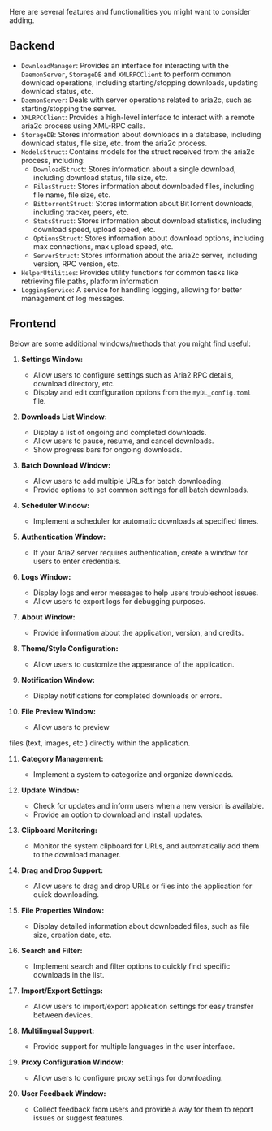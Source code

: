 Here are several features and functionalities you might want to consider adding. 

## Backend

- `DownloadManager`: Provides an interface for interacting with the `DaemonServer`, `StorageDB` and `XMLRPCClient` to perform common download operations, including starting/stopping downloads, updating download status, etc.
- `DaemonServer`: Deals with server operations related to aria2c, such as starting/stopping the server.
- `XMLRPCClient`: Provides a high-level interface to interact with a remote aria2c process using XML-RPC calls.
- `StorageDB`: Stores information about downloads in a database, including download status, file size, etc. from the aria2c process.
- `ModelsStruct`: Contains models for the struct received from the aria2c process, including:
    - `DownloadStruct`: Stores information about a single download, including download status, file size, etc.
    - `FilesStruct`: Stores information about downloaded files, including file name, file size, etc.
    - `BittorrentStruct`: Stores information about BitTorrent downloads, including tracker, peers, etc.
    - `StatsStruct`: Stores information about download statistics, including download speed, upload speed, etc.
    - `OptionsStruct`: Stores information about download options, including max connections, max upload speed, etc.
    - `ServerStruct`: Stores information about the aria2c server, including version, RPC version, etc.
- `HelperUtilities`: Provides utility functions for common tasks like retrieving file paths, platform information
- `LoggingService`: A service for handling logging, allowing for better management of log messages.

## Frontend

Below are some additional windows/methods that you might find useful:

1. **Settings Window:**
   - Allow users to configure settings such as Aria2 RPC details, download directory, etc.
   - Display and edit configuration options from the `myDL_config.toml` file.

2. **Downloads List Window:**
   - Display a list of ongoing and completed downloads.
   - Allow users to pause, resume, and cancel downloads.
   - Show progress bars for ongoing downloads.

3. **Batch Download Window:**
   - Allow users to add multiple URLs for batch downloading.
   - Provide options to set common settings for all batch downloads.

4. **Scheduler Window:**
   - Implement a scheduler for automatic downloads at specified times.

5. **Authentication Window:**
   - If your Aria2 server requires authentication, create a window for users to enter credentials.

6. **Logs Window:**
   - Display logs and error messages to help users troubleshoot issues.
   - Allow users to export logs for debugging purposes.

7. **About Window:**
   - Provide information about the application, version, and credits.

8. **Theme/Style Configuration:**
   - Allow users to customize the appearance of the application.

9. **Notification Window:**
   - Display notifications for completed downloads or errors.

10. **File Preview Window:**
    - Allow users to preview

files (text, images, etc.) directly within the application.

11. **Category Management:**
    - Implement a system to categorize and organize downloads.

12. **Update Window:**
    - Check for updates and inform users when a new version is available.
    - Provide an option to download and install updates.

13. **Clipboard Monitoring:**
    - Monitor the system clipboard for URLs, and automatically add them to the download manager.

14. **Drag and Drop Support:**
    - Allow users to drag and drop URLs or files into the application for quick downloading.

15. **File Properties Window:**
    - Display detailed information about downloaded files, such as file size, creation date, etc.

16. **Search and Filter:**
    - Implement search and filter options to quickly find specific downloads in the list.

17. **Import/Export Settings:**
    - Allow users to import/export application settings for easy transfer between devices.

18. **Multilingual Support:**
    - Provide support for multiple languages in the user interface.

19. **Proxy Configuration Window:**
    - Allow users to configure proxy settings for downloading.

20. **User Feedback Window:**
    - Collect feedback from users and provide a way for them to report issues or suggest features.
